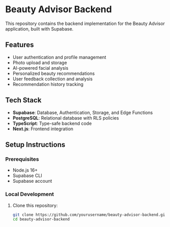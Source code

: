 # Beauty Advisor Backend

This repository contains the backend implementation for the Beauty Advisor application, built with Supabase.

## Features

- User authentication and profile management
- Photo upload and storage
- AI-powered facial analysis
- Personalized beauty recommendations
- User feedback collection and analysis
- Recommendation history tracking

## Tech Stack

- **Supabase**: Database, Authentication, Storage, and Edge Functions
- **PostgreSQL**: Relational database with RLS policies
- **TypeScript**: Type-safe backend code
- **Next.js**: Frontend integration

## Setup Instructions

### Prerequisites

- Node.js 16+
- Supabase CLI
- Supabase account

### Local Development

1. Clone this repository:
   ```bash
   git clone https://github.com/yourusername/beauty-advisor-backend.git
   cd beauty-advisor-backend

